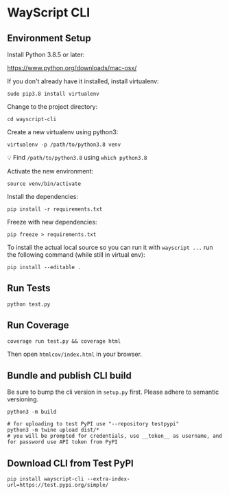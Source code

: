 # WayScript CLI

## Environment Setup

Install Python 3.8.5 or later:

https://www.python.org/downloads/mac-osx/

If you don't already have it installed, install virtualenv:
```
sudo pip3.8 install virtualenv
```

Change to the project directory:
```
cd wayscript-cli
```

Create a new virtualenv using python3:
```
virtualenv -p /path/to/python3.8 venv
```
💡 Find `/path/to/python3.8` using `which python3.8`

Activate the new environment:
```
source venv/bin/activate
```

Install the dependencies:
```
pip install -r requirements.txt
```

Freeze with new dependencies:
```
pip freeze > requirements.txt
```

To install the actual local source so you can run it with `wayscript ...` run the following command (while still in virtual env):

```
pip install --editable .
```

## Run Tests

```
python test.py
```

## Run Coverage

```
coverage run test.py && coverage html
```
Then open ```htmlcov/index.html``` in your browser.


## Bundle and publish CLI build

Be sure to bump the cli version in `setup.py` first. Please adhere to semantic versioning.

```
python3 -m build

# for uploading to test PyPI use "--repository testpypi"
python3 -m twine upload dist/*
# you will be prompted for credentials, use __token__ as username, and for password use API token from PyPI
```

## Download CLI from Test PyPI

```
pip install wayscript-cli --extra-index-url=https://test.pypi.org/simple/
```
